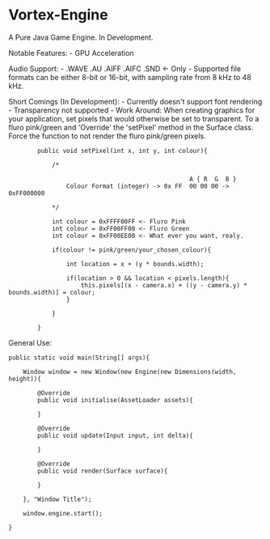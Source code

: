 Vortex-Engine
=============
A Pure Java Game Engine. In Development.

Notable Features:
	-	GPU Acceleration

Audio Support:
	- .WAVE .AU .AIFF .AIFC .SND <- Only
	- Supported file formats can be either 8-bit or 16-bit, 
	  with sampling rate from 8 kHz to 48 kHz.

Short Comings (In Development):
	-	Currently doesn't support font rendering
	-	Transparency not supported
			- Work Around: When creating graphics for your application,
						   set pixels that would otherwise be set to
						   transparent. To a fluro pink/green and 'Override'
						   the 'setPixel' method in the Surface class.
						   Force the function to not render the fluro 
						   pink/green pixels.
			
			public void setPixel(int x, int y, int colour){
			
				/*
				
													  A { R  G  B }
					Colour Format (integer) -> 0x FF  00 00 00 -> 0xFF000000
					
				*/
				
				int colour = 0xFFFF00FF <- Fluro Pink
				int colour = 0xFF00FF00 <- Fluro Green
				int colour = 0xFF00EE00 <- What ever you want, realy.
				
				if(colour != pink/green/your_chosen_colour){
				
					int location = x + (y * bounds.width);
					
					if(location > 0 && location < pixels.length){
						this.pixels[(x - camera.x) + ((y - camera.y) * bounds.width)] = colour;
					}
					
				}
				
			}
						   
General Use:

	public static void main(String[] args){

		Window window = new Window(new Engine(new Dimensions(width, height)){
			
			@Override
			public void initialise(AssetLoader assets){
				
			}
			
			@Override
			public void update(Input input, int delta){
			
			}
			
			@Override
			public void render(Surface surface){
				
			}
			
		}, "Window Title");
		
		window.engine.start();
		
	}